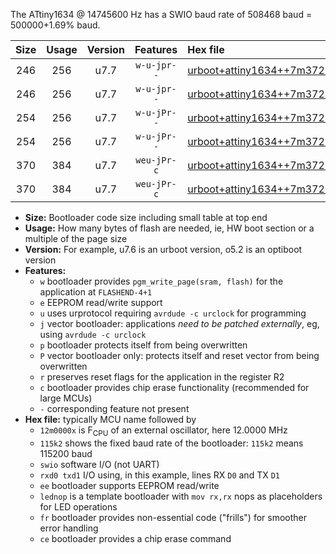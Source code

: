 The ATtiny1634 @ 14745600 Hz has a SWIO baud rate of 508468 baud = 500000+1.69% baud.

|Size|Usage|Version|Features|Hex file|
|:-:|:-:|:-:|:-:|:--|
|246|256|u7.7|`w-u-jpr--`|[urboot+attiny1634++7m3728x++250k0_swio_rxa7_txb0_lednop.hex](https://raw.githubusercontent.com/stefanrueger/urboot.hex/main/mcus/attiny1634/external_oscillator/fcpu++7m3728_Hz/br++250k0_bps/urboot+attiny1634++7m3728x++250k0_swio_rxa7_txb0_lednop.hex)|
|246|256|u7.7|`w-u-jpr--`|[urboot+attiny1634++7m3728x++250k0_swio_rxb1_txb2_lednop.hex](https://raw.githubusercontent.com/stefanrueger/urboot.hex/main/mcus/attiny1634/external_oscillator/fcpu++7m3728_Hz/br++250k0_bps/urboot+attiny1634++7m3728x++250k0_swio_rxb1_txb2_lednop.hex)|
|254|256|u7.7|`w-u-jPr--`|[urboot+attiny1634++7m3728x++250k0_swio_rxa7_txb0.hex](https://raw.githubusercontent.com/stefanrueger/urboot.hex/main/mcus/attiny1634/external_oscillator/fcpu++7m3728_Hz/br++250k0_bps/urboot+attiny1634++7m3728x++250k0_swio_rxa7_txb0.hex)|
|254|256|u7.7|`w-u-jPr--`|[urboot+attiny1634++7m3728x++250k0_swio_rxb1_txb2.hex](https://raw.githubusercontent.com/stefanrueger/urboot.hex/main/mcus/attiny1634/external_oscillator/fcpu++7m3728_Hz/br++250k0_bps/urboot+attiny1634++7m3728x++250k0_swio_rxb1_txb2.hex)|
|370|384|u7.7|`weu-jPr-c`|[urboot+attiny1634++7m3728x++250k0_swio_rxa7_txb0_ee_lednop_fr_ce.hex](https://raw.githubusercontent.com/stefanrueger/urboot.hex/main/mcus/attiny1634/external_oscillator/fcpu++7m3728_Hz/br++250k0_bps/urboot+attiny1634++7m3728x++250k0_swio_rxa7_txb0_ee_lednop_fr_ce.hex)|
|370|384|u7.7|`weu-jPr-c`|[urboot+attiny1634++7m3728x++250k0_swio_rxb1_txb2_ee_lednop_fr_ce.hex](https://raw.githubusercontent.com/stefanrueger/urboot.hex/main/mcus/attiny1634/external_oscillator/fcpu++7m3728_Hz/br++250k0_bps/urboot+attiny1634++7m3728x++250k0_swio_rxb1_txb2_ee_lednop_fr_ce.hex)|

- **Size:** Bootloader code size including small table at top end
- **Usage:** How many bytes of flash are needed, ie, HW boot section or a multiple of the page size
- **Version:** For example, u7.6 is an urboot version, o5.2 is an optiboot version
- **Features:**
  + `w` bootloader provides `pgm_write_page(sram, flash)` for the application at `FLASHEND-4+1`
  + `e` EEPROM read/write support
  + `u` uses urprotocol requiring `avrdude -c urclock` for programming
  + `j` vector bootloader: applications *need to be patched externally*, eg, using `avrdude -c urclock`
  + `p` bootloader protects itself from being overwritten
  + `P` vector bootloader only: protects itself and reset vector from being overwritten
  + `r` preserves reset flags for the application in the register R2
  + `c` bootloader provides chip erase functionality (recommended for large MCUs)
  + `-` corresponding feature not present
- **Hex file:** typically MCU name followed by
  + `12m0000x` is F<sub>CPU</sub> of an external oscillator, here 12.0000 MHz
  + `115k2` shows the fixed baud rate of the bootloader: `115k2` means 115200 baud
  + `swio` software I/O (not UART)
  + `rxd0 txd1` I/O using, in this example, lines RX `D0` and TX `D1`
  + `ee` bootloader supports EEPROM read/write
  + `lednop` is a template bootloader with `mov rx,rx` nops as placeholders for LED operations
  + `fr` bootloader provides non-essential code ("frills") for smoother error handling
  + `ce` bootloader provides a chip erase command
